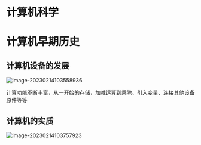 # 计算机科学

# 计算机早期历史

## 计算机设备的发展

![image-20230214103558936](C:\Users\admin\AppData\Roaming\Typora\typora-user-images\image-20230214103558936.png)

计算功能不断丰富，从一开始的存储，加减运算到乘除、引入变量、连接其他设备原件等等



## 计算机的实质

![image-20230214103757923](C:\Users\admin\AppData\Roaming\Typora\typora-user-images\image-20230214103757923.png)